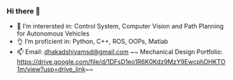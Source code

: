 ### Hi there 👋

<!--
**shivamdhakad/shivamdhakad** is a ✨ _special_ ✨ repository because its `README.md` (this file) appears on your GitHub profile.
- 🌱 I’m currently learning ...
-->
- 🔭 I’m interersted in: Control System, Computer Vision and Path Planning for Autonomous Vehicles
- 👌 I’m proficient in: Python, C++, ROS, OOPs, Matlab
- 📫 Email: dhakadshivamsd@gmail.com
~~ Mechanical Design Portfolio: https://drive.google.com/file/d/1DFsD1eo1R6K0Kdz9MzY9EwcphDHKTO1m/view?usp=drive_link~~
